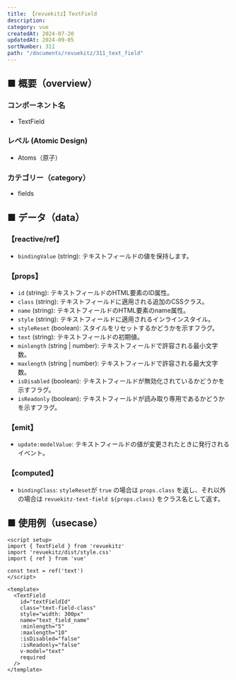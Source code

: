 ```yaml
---
title: 【revuekitz】TextField
description:
category: vue
createdAt: 2024-07-20
updatedAt: 2024-09-05
sortNumber: 311
path: "/documents/revuekitz/311_text_field"
---
```


<nuxt-content-wrapper>

## ■ 概要（overview）
### コンポーネント名
- TextField

### レベル (Atomic Design)
-  Atoms（原子）

### カテゴリー（category）
- fields

## ■ データ（data）

### 【reactive/ref】
- `bindingValue` (string): テキストフィールドの値を保持します。

### 【props】
- `id` (string): テキストフィールドのHTML要素のID属性。
- `class` (string): テキストフィールドに適用される追加のCSSクラス。
- `name` (string): テキストフィールドのHTML要素のname属性。
- `style` (string): テキストフィールドに適用されるインラインスタイル。
- `styleReset` (boolean): スタイルをリセットするかどうかを示すフラグ。
- `text` (string): テキストフィールドの初期値。
- `minlength` (string | number): テキストフィールドで許容される最小文字数。
- `maxlength` (string | number): テキストフィールドで許容される最大文字数。
- `isDisabled` (boolean): テキストフィールドが無効化されているかどうかを示すフラグ。
- `isReadonly` (boolean): テキストフィールドが読み取り専用であるかどうかを示すフラグ。

### 【emit】
- `update:modelValue`: テキストフィールドの値が変更されたときに発行されるイベント。

### 【computed】
- `bindingClass`: `styleReset`が `true` の場合は `props.class` を返し、それ以外の場合は `revuekitz-text-field ${props.class}` をクラス名として返す。

## ■ 使用例（usecase）
```vue
<script setup>
import { TextField } from 'revuekitz'
import 'revuekitz/dist/style.css'
import { ref } from 'vue'

const text = ref('text')
</script>

<template>
  <TextField
    id="textFieldId"
    class="text-field-class"
    style="width: 300px"
    name="text_field_name"
    :minlength="5"
    :maxlength="10"
    :isDisabled="false"
    :isReadonly="false"
    v-model="text"
    required
  />
</template>

```

</nuxt-content-wrapper>